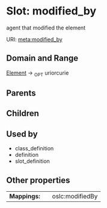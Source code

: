 
# Slot: modified_by


agent that modified the element

URI: [meta:modified_by](https://w3id.org/biolink/biolinkml/meta/modified_by)


## Domain and Range

[Element](Element.md) ->  <sub>OPT</sub> uriorcurie

## Parents


## Children


## Used by

 * class_definition
 * definition
 * slot_definition

## Other properties

|  |  |  |
| --- | --- | --- |
| **Mappings:** | | oslc:modifiedBy |

